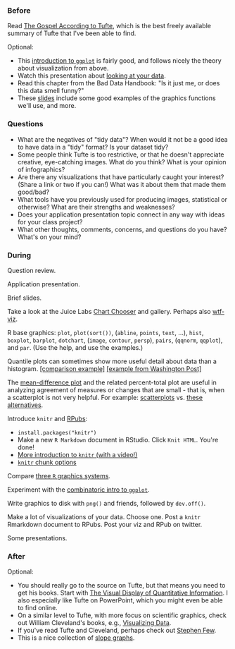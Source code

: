 ### Before

Read [The Gospel According to Tufte](http://www-personal.umich.edu/~jpboyd/eng403_chap2_tuftegospel.pdf), which is the best freely available summary of Tufte that I've been able to find.

Optional:

 * This [introduction to `ggplot`](http://www.ling.upenn.edu/~joseff/avml2012/) is fairly good, and follows nicely the theory about visualization from above.
 * Watch this presentation about [looking at your data](http://www.youtube.com/watch?v=coNDCIMH8bk).
 * Read this chapter from the Bad Data Handbook: "Is it just me, or does this data smell funny?"
 * These [slides](http://faculty.ucr.edu/~tgirke/HTML_Presentations/Manuals/Rgraphics/Rgraphics.pdf) include some good examples of the graphics functions we'll use, and more.


### Questions

 * What are the negatives of "tidy data"? When would it not be a good idea to have data in a "tidy" format? Is your dataset tidy?
 * Some people think Tufte is too restrictive, or that he doesn't appreciate creative, eye-catching images. What do you think? What is your opinion of infographics?
 * Are there any visualizations that have particularly caught your interest? (Share a link or two if you can!) What was it about them that made them good/bad?
 * What tools have you previously used for producing images, statistical or otherwise? What are their strengths and weaknesses?
 * Does your application presentation topic connect in any way with ideas for your class project?
 * What other thoughts, comments, concerns, and questions do you have? What's on your mind?


### During

Question review.

Application presentation.

Brief slides.

Take a look at the Juice Labs [Chart Chooser](http://labs.juiceanalytics.com/chartchooser/) and gallery. Perhaps also [wtf-viz](http://wtfviz.net/).

R base graphics: `plot`, `plot(sort())`, (`abline`, `points`, `text`, ...), `hist`, `boxplot`, `barplot`, `dotchart`, (`image`, `contour`, `persp`), `pairs`, (`qqnorm`, `qqplot`), and `par`. (Use the help, and use the examples.)

Quantile plots can sometimes show more useful detail about data than a histogram. [[comparison example]](http://planspacedotorg.files.wordpress.com/2014/01/hist_vs_quantile.png) [[example from Washington Post]](http://apps.washingtonpost.com/g/page/national/715-new-exoplanets/841/)

The [mean-difference plot](http://en.wikipedia.org/wiki/Bland%E2%80%93Altman_plot) and the related percent-total plot are useful in analyzing agreement of measures or changes that are small - that is, when a scatterplot is not very helpful. For example: [scatterplots](http://planspace.org/2013/11/14/nyc-standardized-test-results-checking-out-the-number-of-students-tested-in-math-and-ela/) vs. [these alternatives](http://planspace.org/2013/11/15/nyc-standardized-test-results-checking-out-the-number-of-students-tested-in-math-and-ela-again/).

Introduce `knitr` and [RPubs](http://rpubs.com/):
 * `install.packages("knitr")`
 * Make a new `R Markdown` document in RStudio. Click `Knit HTML`. You're done!
 * [More introduction to `knitr` (with a video!)](http://yihui.name/knitr/)
 * [`knitr` chunk options](http://yihui.name/knitr/options)

Compare [three `R` graphics systems](three_systems.Rmd).

Experiment with the [combinatoric intro to `ggplot`](ggplot.md).

Write graphics to disk with `png()` and friends, followed by `dev.off()`.

Make a lot of visualizations of your data. Choose one. Post a `knitr` Rmarkdown document to RPubs. Post your viz and RPub on twitter.

Some presentations.


### After

Optional:

 * You should really go to the source on Tufte, but that means you need to get his books. Start with [The Visual Display of Quantitative Information](http://www.amazon.com/The-Visual-Display-Quantitative-Information/dp/0961392142). I also especially like Tufte on PowerPoint, which you might even be able to find online.
 * On a similar level to Tufte, with more focus on scientific graphics, check out William Cleveland's books, e.g., [Visualizing Data](http://www.amazon.com/Visualizing-Data-William-S-Cleveland/dp/0963488406/).
 * If you've read Tufte and Cleveland, perhaps check out [Stephen Few](http://www.amazon.com/Stephen-Few/e/B001H6IQ5M).
 * This is a nice collection of [slope graphs](http://charliepark.org/slopegraphs/).
